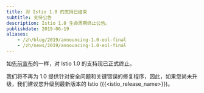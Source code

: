 ```yaml
---
title: 对 Istio 1.0 的支持已结束
subtitle: 支持公告
description: Istio 1.0 生命周期终止公告。
publishdate: 2019-06-19
aliases:
    - /zh/blog/2019/announcing-1.0-eol-final
    - /zh/news/2019/announcing-1.0-eol-final
---
```


如[先前宣布](/zh/news/support/announcing-1.0-eol/)的一样，对 Istio 1.0 的支持现已正式终止。

我们将不再为 1.0 提供针对安全问题和关键错误的修复程序，因此，如果您尚未升级，我们建议您升级到最新版本的 Istio ({{<istio_release_name>}})。

